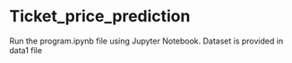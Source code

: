# Ticket_price_prediction
Run the program.ipynb file using Jupyter Notebook.
Dataset is provided in data1 file
